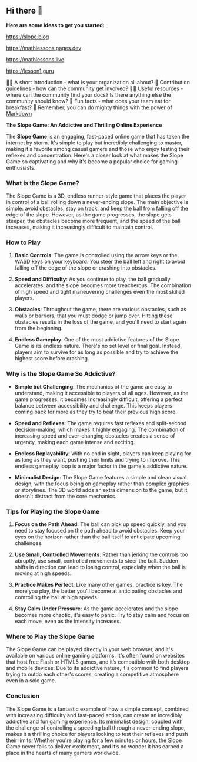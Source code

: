 ## Hi there 👋

**Here are some ideas to get you started:**

https://slope.blog

https://mathlessons.pages.dev

https://mathlessons.live

https://lesson1.guru


🙋‍♀️ A short introduction - what is your organization all about?
🌈 Contribution guidelines - how can the community get involved?
👩‍💻 Useful resources - where can the community find your docs? Is there anything else the community should know?
🍿 Fun facts - what does your team eat for breakfast?
🧙 Remember, you can do mighty things with the power of [Markdown](https://docs.github.com/github/writing-on-github/getting-started-with-writing-and-formatting-on-github/basic-writing-and-formatting-syntax)

**The Slope Game: An Addictive and Thrilling Online Experience**

The **Slope Game** is an engaging, fast-paced online game that has taken the internet by storm. It's simple to play but incredibly challenging to master, making it a favorite among casual gamers and those who enjoy testing their reflexes and concentration. Here's a closer look at what makes the Slope Game so captivating and why it's become a popular choice for gaming enthusiasts.

### What is the Slope Game?

The Slope Game is a 3D, endless runner-style game that places the player in control of a ball rolling down a never-ending slope. The main objective is simple: avoid obstacles, stay on track, and keep the ball from falling off the edge of the slope. However, as the game progresses, the slope gets steeper, the obstacles become more frequent, and the speed of the ball increases, making it increasingly difficult to maintain control.

### How to Play

1. **Basic Controls**: The game is controlled using the arrow keys or the WASD keys on your keyboard. You steer the ball left and right to avoid falling off the edge of the slope or crashing into obstacles.

2. **Speed and Difficulty**: As you continue to play, the ball gradually accelerates, and the slope becomes more treacherous. The combination of high speed and tight maneuvering challenges even the most skilled players.

3. **Obstacles**: Throughout the game, there are various obstacles, such as walls or barriers, that you must dodge or jump over. Hitting these obstacles results in the loss of the game, and you'll need to start again from the beginning.

4. **Endless Gameplay**: One of the most addictive features of the Slope Game is its endless nature. There's no set level or final goal. Instead, players aim to survive for as long as possible and try to achieve the highest score before crashing.

### Why is the Slope Game So Addictive?

- **Simple but Challenging**: The mechanics of the game are easy to understand, making it accessible to players of all ages. However, as the game progresses, it becomes increasingly difficult, offering a perfect balance between accessibility and challenge. This keeps players coming back for more as they try to beat their previous high score.

- **Speed and Reflexes**: The game requires fast reflexes and split-second decision-making, which makes it highly engaging. The combination of increasing speed and ever-changing obstacles creates a sense of urgency, making each game intense and exciting.

- **Endless Replayability**: With no end in sight, players can keep playing for as long as they want, pushing their limits and trying to improve. This endless gameplay loop is a major factor in the game's addictive nature.

- **Minimalist Design**: The Slope Game features a simple and clean visual design, with the focus being on gameplay rather than complex graphics or storylines. The 3D world adds an extra dimension to the game, but it doesn't distract from the core mechanics.

### Tips for Playing the Slope Game

1. **Focus on the Path Ahead**: The ball can pick up speed quickly, and you need to stay focused on the path ahead to avoid obstacles. Keep your eyes on the horizon rather than the ball itself to anticipate upcoming challenges.

2. **Use Small, Controlled Movements**: Rather than jerking the controls too abruptly, use small, controlled movements to steer the ball. Sudden shifts in direction can lead to losing control, especially when the ball is moving at high speeds.

3. **Practice Makes Perfect**: Like many other games, practice is key. The more you play, the better you’ll become at anticipating obstacles and controlling the ball at high speeds.

4. **Stay Calm Under Pressure**: As the game accelerates and the slope becomes more chaotic, it's easy to panic. Try to stay calm and focus on each move, even as the intensity increases.

### Where to Play the Slope Game

The Slope Game can be played directly in your web browser, and it's available on various online gaming platforms. It's often found on websites that host free Flash or HTML5 games, and it’s compatible with both desktop and mobile devices. Due to its addictive nature, it's common to find players trying to outdo each other's scores, creating a competitive atmosphere even in a solo game.

### Conclusion

The Slope Game is a fantastic example of how a simple concept, combined with increasing difficulty and fast-paced action, can create an incredibly addictive and fun gaming experience. Its minimalist design, coupled with the challenge of controlling a speeding ball through a never-ending slope, makes it a thrilling choice for players looking to test their reflexes and push their limits. Whether you're playing for a few minutes or hours, the Slope Game never fails to deliver excitement, and it’s no wonder it has earned a place in the hearts of many gamers worldwide.
